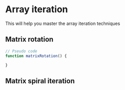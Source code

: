 # Array iteration

This will help you master the array iteration techniques

## Matrix rotation

```js
// Pseudo code
function matrixRotation() {

}
```

## Matrix spiral iteration

```js

```
